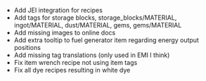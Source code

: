 - Add JEI integration for recipes
- Add tags for storage blocks, storage_blocks/MATERIAL, ingot/MATERIAL, dust/MATERIAL, gems, gems/MATERIAL
- Add missing images to online docs
- Add extra tooltip to fuel generator item regarding energy output positions
- Add missing tag translations (only used in EMI I think)
- Fix item wrench recipe not using item tags
- Fix all dye recipes resulting in white dye